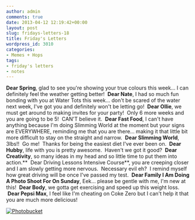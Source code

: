 ```yaml
---
author: admin
comments: true
date: 2013-04-12 12:19:42+00:00
layout: post
slug: fridays-letters-18
title: Friday's Letters
wordpress_id: 3010
categories:
- Memes + Hops
tags:
- friday's letters
- notes
---
```


**Dear Spring**, glad to see you're showing your true colours this week... I can definitely feel the weather getting better!  **Dear Nate**, I had so much fun bonding with you at Water Tots this week... don't be scared of the water next week, I've got you and definitely won't be letting go!  **Dear Ollie**, we must get around to making invites for your party!  Only 6 more weeks and you are going to be 5!  CAN'T believe it.  **Dear Fast Food**, I can't have anything because I'm doing Slimming World at the moment but your signs are EVERYWHERE, reminding me that you are there... making it that little bit more difficult to stay on the straight and narrow.  **Dear Slimming World**, 3lbs!!  Go me!  Thanks for being the easiest diet I've ever been on.  **Dear Hubby**, life with you is pretty awesome.  Haven't we got it good?  **Dear Creativity**, so many ideas in my head and so little time to put them into action.**  Dear Driving Lessons Intensive Course**, you are creeping closer and I am slowly getting more nervous.  Necessary evil eh?  I remind myself how great driving will be once I've passed my test.  **Dear Family I Am Doing A Photo Shoot For On Sunday**, Eek... please be gentle with me, I'm new at this!  **Dear Body**, we gotta get exercising and speed up this weight loss.  **Dear Pepsi Max**, I feel like I'm cheating on Coke Zero but I can't help it that you are much more delicious!

[![Photobucket](http://i1225.photobucket.com/albums/ee391/ashleyjps2326/FridaysLettersButton_zps485705e4.jpg)](http://www.thesweetseasonblog.com)
